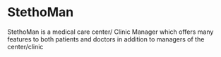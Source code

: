 # StethoMan
StethoMan is a medical care center/ Clinic Manager which offers many features to both patients and doctors in addition to managers of the center/clinic
